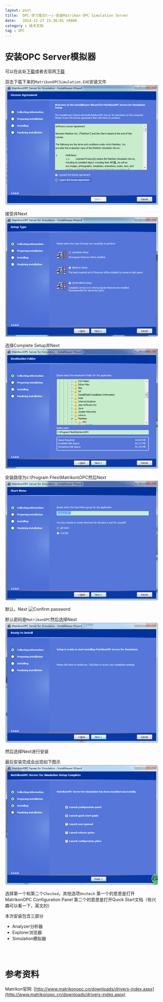 ```yaml
---
layout: post
title:  OPC-学习笔记(一)-安装Matrikon OPC Simulation Server
date:   2014-12-27 15:36:01 +0800
category : 技术文档
tag : OPC
---
```

 
安装OPC Server模拟器
================================

可以在此处[下载](/resources/opc/MatrikonOPCSimulation.EXE)或者去官网[下载](http://www.matrikonopc.cn/downloads/drivers-index.aspx)

双击下载下来的`MatrikonOPCSimulation.EXE`安装文件
![Collecting Information](/images/blog/opc/1_install_matrikon_simulation_server/1_collecting_information.png)

接受并Next
![Complete Setup](/images/blog/opc/1_install_matrikon_simulation_server/2_complete_setup.png)

选择Complete Setup并Next
![Select the install path](/images/blog/opc/1_install_matrikon_simulation_server/3_install_path.png)

安装路径为c:\Program Files\Matrikon\OPC然后Next
![Create quick start icon](/images/blog/opc/1_install_matrikon_simulation_server/4_create_quick_icon.png)

默认，Next
![Confirm password](/images/blog/opc/1_install_matrikon_simulation_server/5_password.png.png)

默认密码是`MatrikonOPC`然后选择Next
![Ready to start](/images/blog/opc/1_install_matrikon_simulation_server/6_ready_to_start.png)

然后选择Next进行安装

最后安装完成会出现如下图示
![Install finished](/images/blog/opc/1_install_matrikon_simulation_server/7_install_finish.png)

选择第一个和第二个`Checked`，其他选项`Uncheck`
第一个的意思是打开MatrikonOPC Configuration Panel
第二个的意思是打开Quick Start文档（有兴趣可以看一下，英文的）

本次安装包含三部分

* Analyzer分析器
* Explorer浏览器
* Simulation模拟器

<br>
<br>

参考资料
================================

Matrikon官网: [http://www.matrikonopc.cn/downloads/drivers-index.aspx](http://www.matrikonopc.cn/downloads/drivers-index.aspx)
